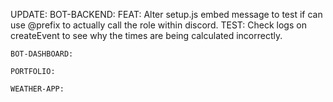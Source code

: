 UPDATE:
    BOT-BACKEND:
      FEAT: Alter setup.js embed message to test if can use @prefix to actually call the role within discord. 
      TEST: Check logs on createEvent to see why the times are being calculated incorrectly.

    BOT-DASHBOARD:

    PORTFOLIO:

    WEATHER-APP:
